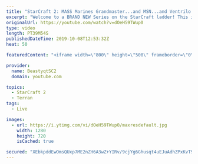 ```yaml
---
title: "StarCraft 2: MASS Marines Grandmaster...and MSN...and Ventrilo!"
excerpt: "Welcome to a BRAND NEW Series on the StarCraft ladder! This is the \"Mass Marines to Grandmaster\" challenge, where the only attacking unit that I'm allowed to make is Marines - and that's it! I am allowed to make Medivacs just so that the gaemplay is not too monotonous, but I believe I could even make"
originalUrl: https://youtube.com/watch?v=dOeH59TWup0
type: video
length: PT39M54S
publishedDateTime: 2019-10-08T12:53:32Z
heat: 50

featuredContent: "<iframe width=\"800\" height=\"500\" frameborder=\"0\" src=\"https://www.youtube.com/embed/dOeH59TWup0\" allow=\"accelerometer; autoplay; encrypted-media; gyroscope; picture-in-picture\" allowfullscreen></iframe>"

provider:
  name: BeastyqtSC2
  domain: youtube.com

topics:
  - StarCraft 2
  - Terran
tags:
  - Live

images:
  - url: https://i.ytimg.com/vi/dOeH59TWup0/maxresdefault.jpg
    width: 1280
    height: 720
    isCached: true

secured: "XEbkpddEwOmsQUxp7ME2nZH6A3wZ+YIRv/9cjYg6Ghusqt4uEJuAdhZPxKvT95yYYf+o3yQn5Rmb74Jc4r1+8ziu/9FWxstp06pOyqPiIXR5Ymj2FU2mIOTzvAZ1VbXyFYNGLSFPKVWU/gnnUyxaW+XFYJELTYMijJX7BQL7Yd46NvMBys6x78XLb46zj/4HMzniqyJtC/f7u/Y/DyYjirjJu1Dc4Tyg3ZmyxCjRn8vWld7++aWlE2hyaDemOq9GM+5Nvip0F4FVRJUIjIRH5cCmCsf0gUMS2DJfWJYwk4pBLg6r/UTHxfQaVIgaLvErlZKmcJVYBWEirLIi1fzMpKAVG1s+/sAtMz3x7gpIjPeSIkDj39lND9SBvfMJBEEU256VAzrNnMPotkFkE5Ztjd4xXbWvh8rw/AhKiTzHG4c=;e+i6yjopRPHvipGL9Bq6iw=="
---
```


